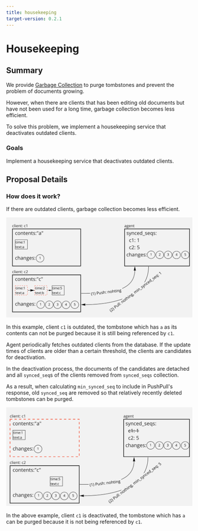 ```yaml
---
title: housekeeping
target-version: 0.2.1
---
```


# Housekeeping

## Summary

We provide [Garbage Collection](garbage-collection.md) to purge tombstones and prevent the problem of
documents growing.

However, when there are clients that has been editing old documents but have not
been used for a long time, garbage collection becomes less efficient.

To solve this problem, we implement a housekeeping service that deactivates
outdated clients.

### Goals

Implement a housekeeping service that deactivates outdated clients.

## Proposal Details

### How does it work?

If there are outdated clients, garbage collection becomes less efficient.

![housekeeping](./media/housekeeping.png)

In this example, client `c1` is outdated, the tombstone which has `a`
as its contents can not be purged because it is still being referenced by `c1`.

Agent periodically fetches outdated clients from the database. If the update
times of clients are older than a certain threshold, the clients are candidates
for deactivation.

In the deactivation process, the documents of the candidates are detached and
all `synced_seq`s of the clients removed from `synced_seqs` collection.

As a result, when calculating `min_synced_seq` to include in PushPull's
response, old `synced_seq` are removed so that relatively recently deleted
tombstones can be purged.

![housekeeping-2](./media/housekeeping-2.png)

In the above example, client `c1` is deactivated, the tombstone which has
`a` can be purged because it is not being referenced by `c1`.

